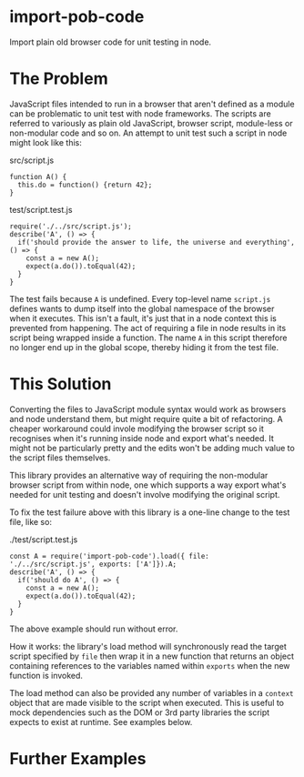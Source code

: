 # import-pob-code
Import plain old browser code for unit testing in node.

# The Problem
JavaScript files intended to run in a browser that aren't defined as a module can be problematic to unit test with node frameworks. The scripts are referred to variously as plain old JavaScript, browser script, module-less or non-modular code and so on. An attempt to unit test such a script in node might look like this:

src/script.js
```
function A() {
  this.do = function() {return 42};
}
```

test/script.test.js
```
require('./../src/script.js');
describe('A', () => {
  if('should provide the answer to life, the universe and everything', () => {
    const a = new A();
    expect(a.do()).toEqual(42);
  }
}
```

The test fails because ```A``` is undefined. Every top-level name ```script.js``` defines wants to dump itself into the global namespace of the browser when it executes. This isn't a fault, it's just that in a node context this is prevented from happening. The act of requiring a file in node results in its script being wrapped inside a function. The name ```A``` in this script therefore no longer end up in the global scope, thereby hiding it from the test file.

# This Solution
Converting the files to JavaScript module syntax would work as browsers and node understand them, but might require quite a bit of refactoring. A cheaper workaround could invole modifying the browser script so it recognises when it's running inside node and export what's needed. It might not be particularly pretty and the edits won't be adding much value to the script files themselves.

This library provides an alternative way of requiring the non-modular browser script from within node, one which supports a way export what's needed for unit testing and doesn't involve modifying the original script.

To fix the test failure above with this library is a one-line change to the test file, like so:

./test/script.test.js
```
const A = require('import-pob-code').load({ file: './../src/script.js', exports: ['A']}).A;
describe('A', () => {
  if('should do A', () => {
    const a = new A();
    expect(a.do()).toEqual(42);
  }
}
```

The above example should run without error.

How it works: the library's load method will synchronously read the target script specified by ```file``` then wrap it in a new function that returns an object containing references to the variables named within ```exports``` when the new function is invoked.

The load method can also be provided any number of variables in a ```context``` object that are made visible to the script when executed. This is useful to mock dependencies such as the DOM or 3rd party libraries the script expects to exist at runtime. See examples below.

# Further Examples

